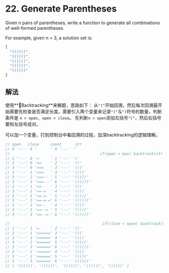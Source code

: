 # 22. Generate Parentheses

Given n pairs of parentheses, write a function to generate all combinations of well-formed parentheses.

For example, given n = 3, a solution set is:

```js
[
  "((()))",
  "(()())",
  "(())()",
  "()(())",
  "()()()"
]
```

## 解法

使用**Backtracking**来解题，思路如下：
从`"("`开始回溯，然后每次回溯最开始需要先检查是否满足长度。需要引入两个变量来记录`"("`与`")`符号的数量，判断条件是 `n > open, open > close`。
先判断`n > open`添加左括号`"("`，然后右括号要和左括号成对。

可以加一个变量，打到控制台中看回溯的过程，加深backtracking的逻辑理解。
```js
// open   close     count      str
// 0 '---' 0 '      ' 0 '---' ''
//                                        if(open < max) backtrack(str + '(', open + 1, close, max, result) 开始的回溯
// 1 '---' 0 '=     ' 1 '---' '('
// 2 '---' 0 '==    ' 2 '---' '(('
// 3 '---' 0 '===   ' 3 '---' '((('
// 3 '---' 1 '===-  ' 4 '---' '((()'
// 3 '---' 2 '===-- ' 5 '---' '((())'
// 3 '---' 3 '===---' 6 '---' '((()))'
// 2 '---' 1 '==-   ' 3 '---' '(()'
// 3 '---' 1 '==-=  ' 4 '---' '(()('
// 3 '---' 2 '==-=- ' 5 '---' '(()()'
// 3 '---' 3 '==-=-=' 6 '---' '(()())'
// 2 '---' 2 '==--  ' 4 '---' '(())'
// 3 '---' 2 '==--= ' 5 '---' '(())('
// 3 '---' 3 '==--=-' 6 '---' '(())()'

//                                         if(close < open) backtrack(str + ')', open, close + 1, max, result) 开始的回溯
// 1 '---' 1 '=-    ' 2 '---' '()'
// 2 '---' 1 '======' 3 '---' '()('
// 3 '---' 1 '======' 4 '---' '()(('
// 3 '---' 2 '======' 5 '---' '()(()'
// 3 '---' 3 '======' 6 '---' '()(())'
// 2 '---' 2 '======' 4 '---' '()()'
// 3 '---' 2 '======' 5 '---' '()()('
// 3 '---' 3 '======' 6 '---' '()()()'
// [ '((()))', '(()())', '(())()', '()(())', '()()()' ]
```